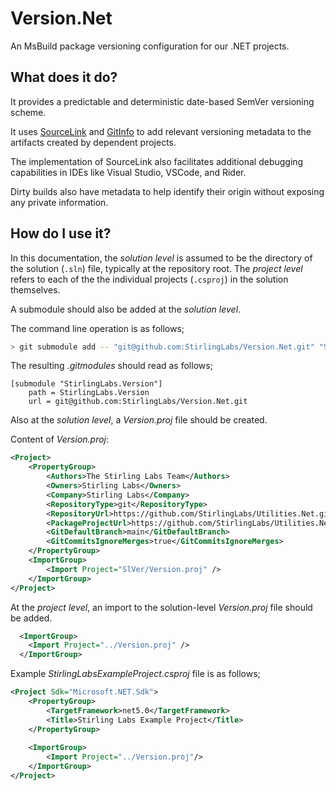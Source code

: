 # Version.Net
An MsBuild package versioning configuration for our .NET projects.

## What does it do?

It provides a predictable and deterministic date-based SemVer versioning scheme.

It uses [SourceLink](https://github.com/dotnet/sourcelink/) and [GitInfo](https://github.com/devlooped/GitInfo/)
to add relevant versioning metadata to the artifacts created by dependent projects.

The implementation of SourceLink also facilitates additional debugging capabilities in IDEs like Visual Studio, VSCode, and Rider.

Dirty builds also have metadata to help identify their origin without exposing any private information.

## How do I use it?

In this documentation, the _solution level_ is assumed to be the directory of the solution (`.sln`) file,
typically at the repository root. The _project level_ refers to each of the the individual projects (`.csproj`) in the
solution themselves.

A submodule should also be added at the _solution level_.


The command line operation is as follows;
```sh
> git submodule add -- "git@github.com:StirlingLabs/Version.Net.git" "StirlingLabs.Version"
```


The resulting *.gitmodules* should read as follows;
```
[submodule "StirlingLabs.Version"]
	path = StirlingLabs.Version
	url = git@github.com:StirlingLabs/Version.Net.git
```

Also at the _solution level_, a *Version.proj* file should be created.


Content of *Version.proj*:
```xml
<Project>
    <PropertyGroup>
        <Authors>The Stirling Labs Team</Authors>
        <Owners>Stirling Labs</Owners>
        <Company>Stirling Labs</Company>
        <RepositoryType>git</RepositoryType>
        <RepositoryUrl>https://github.com/StirlingLabs/Utilities.Net.git</RepositoryUrl>
        <PackageProjectUrl>https://github.com/StirlingLabs/Utilities.Net</PackageProjectUrl>
        <GitDefaultBranch>main</GitDefaultBranch>
        <GitCommitsIgnoreMerges>true</GitCommitsIgnoreMerges>
    </PropertyGroup>
    <ImportGroup>
        <Import Project="SlVer/Version.proj" />
    </ImportGroup>
</Project>
```


At the _project level_, an import to the solution-level *Version.proj* file should be added.
```xml
  <ImportGroup>
    <Import Project="../Version.proj" />
  </ImportGroup>
```


Example *StirlingLabsExampleProject.csproj* file is as follows;
```xml
<Project Sdk="Microsoft.NET.Sdk">
    <PropertyGroup>
        <TargetFramework>net5.0</TargetFramework>
        <Title>Stirling Labs Example Project</Title>
    </PropertyGroup>
    
    <ImportGroup>
        <Import Project="../Version.proj"/>
    </ImportGroup>
</Project>

```
